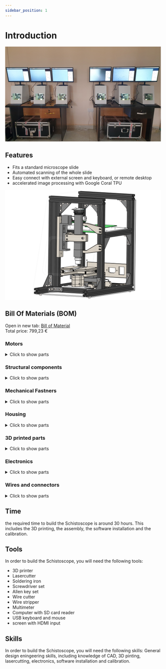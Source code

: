 ```yaml
---
sidebar_position: 1
---
```


# Introduction

![Example banner](/img/Picture2.jpg)
## Features
- Fits a standard microscope slide
- Automated scanning of the whole slide
- Easy connect with external screen and keyboard, or remote desktop
- accelerated image processing with Google Coral TPU

![Example banner](/img/heroShot.svg)

## Bill Of Materials (BOM)
Open in new tab: [Bill of Material](https://github.com/regerohan/Schistoscope/blob/master/BOM/BOM.MD)  
Total price: 799,23 €

### Motors
<details>
  <summary>Click to show parts</summary>
  <div>
| Item # | Name | Specs. | Qty. | Price per piece (€) | Shipping (€) | Total   per Schistoscope (€) | Link |  |  |
|---|---|---|---|---|---|---|---|---|---|
| 1 | Stepper motor | NEMA 11, 1 mm pitch, 50 mm | 2 |  €                     24,59  |  €         24,20  |  €                                   73,38  | https://nl.aliexpress.com/item/1005005533260185.html?spm=a2g0o.productlist.main.21.d7193af5nTc0bL&algo_pvid=0311f4ec-5321-4d68-99e3-2e47c6b58b74&algo_exp_id=0311f4ec-5321-4d68-99e3-2e47c6b58b74-10&pdp_npi=4%40dis%21EUR%2136.33%2135.24%21%21%2138.24%21%21%40211b88ef16938677846513431e329a%2112000033439717476%21sea%21NL%210%21A&curPageLogUid=17Ds95Ps0tr9 |  |  |
| 2 | Stepper motor | NEMA 11, 1 mm pitch, 100 mm | 1 |  €                     25,10  |  €           5,61  |  €                                   30,71  | https://nl.aliexpress.com/item/1005005533260185.html?spm=a2g0o.productlist.main.21.d7193af5nTc0bL&algo_pvid=0311f4ec-5321-4d68-99e3-2e47c6b58b74&algo_exp_id=0311f4ec-5321-4d68-99e3-2e47c6b58b74-10&pdp_npi=4%40dis%21EUR%2136.33%2135.24%21%21%2138.24%21%21%40211b88ef16938677846513431e329a%2112000033439717476%21sea%21NL%210%21A&curPageLogUid=17Ds95Ps0tr9 |  |  |
| 3 | Stepper motor driver | DRV8825 + heatsink | 3 |  €                       1,05  |  €           1,55  |  €                                     4,70  | https://nl.aliexpress.com/item/1005001621676770.html?spm=a2g0o.productlist.main.45.7d113e71c5rpfz&algo_pvid=0ba04a30-e339-455d-b8e5-7db9d5e80bba&algo_exp_id=0ba04a30-e339-455d-b8e5-7db9d5e80bba-22&pdp_npi=4%40dis%21EUR%210.91%210.73%21%21%210.96%21%21%40211b88ee16938682042218596e4ee1%2112000020026811115%21sea%21NL%210%21A&curPageLogUid=FATsjuqZyCN2 |  |  |
    <br/>
  </div>
</details>



### Structural components
<details>
  <summary>Click to show parts</summary>
  <div>
| Item # | Name | Specs. | Qty. | Price per piece (€) | Shipping (€) | Total   per Schistoscope (€) | Link |
|---|---|---|---|---|---|---|---|
| 5 | Aluminum profile | 20x20x350 mm | 2 |  €                       6,11  |  €           1,74  |  €                                   13,96  | https://nl.aliexpress.com/item/1005002537611699.html?spm=a2g0o.productlist.main.3.4a031ab0olaA8Y&algo_pvid=1cb8bec3-2328-4782-988c-cffaef372e91&algo_exp_id=1cb8bec3-2328-4782-988c-cffaef372e91-1&pdp_npi=4%40dis%21EUR%217.49%215.98%21%21%217.88%21%21%40211b88f016938699631611766e6877%2112000021048744254%21sea%21NL%210%21A&curPageLogUid=FJZzS7E2CY5k |
| 6 | Aluminum profile | 40x20x300 mm | 1 |  €                     11,87  |  €                -    |  €                                   11,87  | https://nl.aliexpress.com/item/1005002453496457.html?spm=a2g0o.productlist.main.51.1df46917MQxx1B&algo_pvid=2cc73904-420a-4249-9133-c5c1c338129d&algo_exp_id=2cc73904-420a-4249-9133-c5c1c338129d-25&pdp_npi=4%40dis%21EUR%2119.64%2119.64%21%21%2120.67%21%21%4021038eda16938702597077618e5c7a%2112000020710616520%21sea%21NL%210%21A&curPageLogUid=VMwzInqvGpVO |
| 7 | Aluminum profile | 20x20x300 mm | 3 |  €                       7,28  |  €           1,74  |  €                                   23,58  | https://nl.aliexpress.com/item/1005002537611699.html?spm=a2g0o.productlist.main.3.4a031ab0olaA8Y&algo_pvid=1cb8bec3-2328-4782-988c-cffaef372e91&algo_exp_id=1cb8bec3-2328-4782-988c-cffaef372e91-1&pdp_npi=4%40dis%21EUR%217.49%215.98%21%21%217.88%21%21%40211b88f016938699631611766e6877%2112000021048744254%21sea%21NL%210%21A&curPageLogUid=FJZzS7E2CY5k |
| 8 | Aluminum profile | 20x20x215 mm | 2 |  €                       8,46  |  €           1,74  |  €                                   18,66  | https://nl.aliexpress.com/item/1005002537611699.html?spm=a2g0o.productlist.main.3.4a031ab0olaA8Y&algo_pvid=1cb8bec3-2328-4782-988c-cffaef372e91&algo_exp_id=1cb8bec3-2328-4782-988c-cffaef372e91-1&pdp_npi=4%40dis%21EUR%217.49%215.98%21%21%217.88%21%21%40211b88f016938699631611766e6877%2112000021048744254%21sea%21NL%210%21A&curPageLogUid=FJZzS7E2CY5k |
| 9 | Aluminum profile | 20x20x200 mm | 2 |  €                       7,63  |  €           1,74  |  €                                   17,00  | https://nl.aliexpress.com/item/1005002537611699.html?spm=a2g0o.productlist.main.3.4a031ab0olaA8Y&algo_pvid=1cb8bec3-2328-4782-988c-cffaef372e91&algo_exp_id=1cb8bec3-2328-4782-988c-cffaef372e91-1&pdp_npi=4%40dis%21EUR%217.49%215.98%21%21%217.88%21%21%40211b88f016938699631611766e6877%2112000021048744254%21sea%21NL%210%21A&curPageLogUid=FJZzS7E2CY5k |
| 10 | Aluminum profile | 20x20x175 mm | 2 |  €                       7,63  |  €           1,74  |  €                                   17,00  | https://nl.aliexpress.com/item/1005002537611699.html?spm=a2g0o.productlist.main.3.4a031ab0olaA8Y&algo_pvid=1cb8bec3-2328-4782-988c-cffaef372e91&algo_exp_id=1cb8bec3-2328-4782-988c-cffaef372e91-1&pdp_npi=4%40dis%21EUR%217.49%215.98%21%21%217.88%21%21%40211b88f016938699631611766e6877%2112000021048744254%21sea%21NL%210%21A&curPageLogUid=FJZzS7E2CY5k |
| 11 | Corner brackets |   | 16 |  €                       6,46  |  €                -    |  €                                     6,46  | https://nl.aliexpress.com/item/4000063076132.html?spm=a2g0o.productlist.main.25.7da814435etbcl&algo_pvid=19aa6fcc-ced3-47ff-abb9-b12fac77b6bf&algo_exp_id=19aa6fcc-ced3-47ff-abb9-b12fac77b6bf-12&pdp_npi=4%40dis%21EUR%2112.20%216.46%21%21%2112.80%21%21%40211b615316947241743964861eaa47%2110000000161993707%21sea%21NL%210%21AS&curPageLogUid=rLXXE8yB8w6T |
| 12 | Rubber feet | M4 | 4 |  €                       3,68  |  €           4,96  |  €                                     8,64  | https://nl.aliexpress.com/item/1005003681572582.html?spm=a2g0o.productlist.main.25.5ca63b58zzCfgb&algo_pvid=e28b779e-7411-432f-84bb-55b8b368539a&algo_exp_id=e28b779e-7411-432f-84bb-55b8b368539a-12&pdp_npi=4%40dis%21EUR%214.71%214.61%21%21%214.94%21%21%40211b615316947243129446972eaa47%2112000026782305036%21sea%21NL%210%21AS&curPageLogUid=B0LszgvKN7rm |
| 13 | Spring | M5*15 mm | 4 |  €                       0,43  |  €           1,37  |  €                                     3,07  | https://nl.aliexpress.com/item/1005005974742507.html?spm=a2g0o.productlist.main.45.7bac5dd5iFG5OJ&algo_pvid=2046b9d0-bc3c-4736-8237-c5244236c177&algo_exp_id=2046b9d0-bc3c-4736-8237-c5244236c177-22&pdp_npi=4%40dis%21EUR%212.12%211.7%21%21%2116.27%21%21%40211b617a16939507018131128e6a33%2112000035130817674%21sea%21NL%210%21A&curPageLogUid=S3SDvNti9Aof |
| 14 | Hinge |  | 2 |  €                       0,23  |  €                -    |  €                                     0,46  | https://nl.aliexpress.com/item/32953581270.html?spm=a2g0o.productlist.main.5.6b3668aaplRnSN&algo_pvid=2c0c1b08-6c85-4129-bd1b-7743bc25a72d&algo_exp_id=2c0c1b08-6c85-4129-bd1b-7743bc25a72d-2&pdp_npi=4%40dis%21EUR%212.94%210.46%21%21%213.10%21%21%40211b617a16939508408492869e6a33%2166382201404%21sea%21NL%210%21A&curPageLogUid=eFfJ6r2JXGj9 |
| 15 | Lock plate |  | 1 |  €                       0,46  |  €                -    |  €                                     0,46  | https://nl.aliexpress.com/item/32933924674.html?spm=a2g0o.productlist.main.3.412c3931eQBrTb&algo_pvid=9e3379fe-aa2c-4b70-85b0-87a244084bad&algo_exp_id=9e3379fe-aa2c-4b70-85b0-87a244084bad-1&pdp_npi=4%40dis%21EUR%210.70%210.46%21%21%210.74%21%21%40211b617a16939509787254501e6a33%2166224476012%21sea%21NL%210%21A&curPageLogUid=FMX9X8mry7T9 |
    <br/>
  </div>
</details>

### Mechanical Fastners
<details>
  <summary>Click to show parts</summary>
  <div>
| Item # | Name | Specs. | Qty. | Price per piece (€) | Shipping (€) | Total   per Schistoscope (€) | Link |  |  |
|---|---|---|---|---|---|---|---|---|---|
| 16 | Bolt | M2*6 mm | 8 |  €                       1,84  |  €                -    |  €                                     1,84  |   |   |   | https://nl.aliexpress.com/item/1005004833515587.html?spm=a2g0o.productlist.main.7.107a4abed7Lp4O&algo_pvid=4e5c6b8d-3b2b-4882-8919-a36d85c2f3a4&algo_exp_id=4e5c6b8d-3b2b-4882-8919-a36d85c2f3a4-3&pdp_npi=4%40dis%21EUR%2113.46%211.84%21%21%2114.12%21%21%40211b88f116947270870846250efcfc%2112000030659841609%21sea%21NL%210%21AS&curPageLogUid=aU9x01JDrid9 |  |  |
| 17 | Bolt | M2*8 mm | 12 |  |  |  |   |   |   |  |  |  |
| 18 | Bolt  | M2*10 mm | 8 |  |  |  |   |   |   |  |  |  |
| 19 | Bolt | M2*16 mm | 2 |  |  |  |   |   |   |  |  |  |
| 20 | Bolt | M3*6 mm | 2 |  €                       5,75  |  €                -    |  €                                     5,75  |  |  |  | https://nl.aliexpress.com/item/1005004833515587.html?spm=a2g0o.productlist.main.7.107a4abed7Lp4O&algo_pvid=4e5c6b8d-3b2b-4882-8919-a36d85c2f3a4&algo_exp_id=4e5c6b8d-3b2b-4882-8919-a36d85c2f3a4-3&pdp_npi=4%40dis%21EUR%2113.46%211.84%21%21%2114.12%21%21%40211b88f116947270870846250efcfc%2112000030659841609%21sea%21NL%210%21AS&curPageLogUid=aU9x01JDrid9 |  |  |
| 21 | Bolt | M3*8 mm | 19 |  |  |  |  |  |  |  |  |  |
| 22 | Bolt | M3*12 mm | 10 |  |  |  |  |  |  |  |  |  |
| 23 | Bolt | M3*16 mm \| countersunk | 12 |  |  |  |  |  |  |  |  |  |
| 24 | Bolt | M3*20 mm | 4 |  |  |  |  |  |  |  |  |  |
| 25 | Bolt | M4*8 mm | 98 |  €                       6,29  |  €                -    |  €                                     6,29  |  |  |  | https://nl.aliexpress.com/item/32879751148.html?spm=a2g0o.productlist.main.83.b89572a1z7If2W&algo_pvid=83133542-d8ce-405e-b2ad-da25d44a70e7&algo_exp_id=83133542-d8ce-405e-b2ad-da25d44a70e7-41&pdp_npi=4%40dis%21EUR%216.93%216.86%21%21%217.27%21%21%4021038eda16947280350625746e14c3%2165522335530%21sea%21NL%210%21AS&curPageLogUid=AfVsvWcOz8tB |  |  |
| 26 | Bolt | M4*12 mm | 4 |  €                       6,48  |  €                -    |  €                                     6,48  |  |  |  | https://nl.aliexpress.com/item/1005004129378778.html?spm=a2g0o.productlist.main.67.565d590atXPBRa&algo_pvid=966ad033-4291-4696-85c4-f2033d81a041&algo_exp_id=966ad033-4291-4696-85c4-f2033d81a041-33&pdp_npi=4%40dis%21EUR%2112.58%213.99%21%21%2113.19%21%21%4021038eda16947278400843976e14c3%2112000028131816313%21sea%21NL%210%21AS&curPageLogUid=WjhHm1uIKRo7 |  |  |
| 27 | Bolt  | M4*24 mm | 2 |  |  |  |  |  |  |  |  |  |
| 28 | Bolt | M4*60 mm | 3 |  €                       8,81  |  €                -    |  €                                     8,81  |  |  |  | https://nl.aliexpress.com/item/1005006034026066.html?spm=a2g0o.productlist.main.21.50886603JV22ri&algo_pvid=5ac0b68b-b2eb-4c67-9b40-9e0facd0099b&algo_exp_id=5ac0b68b-b2eb-4c67-9b40-9e0facd0099b-10&pdp_npi=4%40dis%21EUR%218.59%218.59%21%21%2165.51%21%21%4021038eda16947276262111658e14c3%2112000035416757399%21sea%21NL%210%21AS&curPageLogUid=zP4y8BI3SNzx |  |  |
| 29 | Nut | M2 | 18 |  €                       2,33  |  €                -    |  €                                     2,33  |  |  |  | https://nl.aliexpress.com/item/32801603379.html?spm=a2g0o.productlist.main.7.318c5b32FxGWyW&algo_pvid=49a7c5f5-db01-4161-a6e3-d5bc8f2d427f&algo_exp_id=49a7c5f5-db01-4161-a6e3-d5bc8f2d427f-3&pdp_npi=4%40dis%21EUR%212.58%212.33%21%21%212.71%21%21%4021038eda16947273657776461e14c3%2112000015896626648%21sea%21NL%210%21AS&curPageLogUid=b00TKkob6eAL |  |  |
| 30 | Nut | M3  | 11 |  €                       1,16  |  €                -    |  €                                     1,16  |  |  |  | https://nl.aliexpress.com/item/32801603379.html?spm=a2g0o.productlist.main.7.318c5b32FxGWyW&algo_pvid=49a7c5f5-db01-4161-a6e3-d5bc8f2d427f&algo_exp_id=49a7c5f5-db01-4161-a6e3-d5bc8f2d427f-3&pdp_npi=4%40dis%21EUR%212.58%212.33%21%21%212.71%21%21%4021038eda16947273657776461e14c3%2112000015896626648%21sea%21NL%210%21AS&curPageLogUid=b00TKkob6eAL |  |  |
| 31 | Nut | M4 | 13 |  €                       2,33  |  €                -    |  €                                     2,33  |  |  |  | https://nl.aliexpress.com/item/32801603379.html?spm=a2g0o.productlist.main.7.318c5b32FxGWyW&algo_pvid=49a7c5f5-db01-4161-a6e3-d5bc8f2d427f&algo_exp_id=49a7c5f5-db01-4161-a6e3-d5bc8f2d427f-3&pdp_npi=4%40dis%21EUR%212.58%212.33%21%21%212.71%21%21%4021038eda16947273657776461e14c3%2112000015896626648%21sea%21NL%210%21AS&curPageLogUid=b00TKkob6eAL |  |  |
| 32 | Ring | M3 | 9 |  €                       0,47  |  €                -    |  €                                     4,23  |  |  |  | https://nl.aliexpress.com/item/1005003352791998.html?spm=a2g0o.productlist.main.11.720b1476JZjMVn&algo_pvid=a07a7e7d-cea3-4dfc-982f-57bffc4d86cd&algo_exp_id=a07a7e7d-cea3-4dfc-982f-57bffc4d86cd-5&pdp_npi=4%40dis%21EUR%211.89%210.47%21%21%211.98%21%21%4021038eda16947274846798291e14c3%2112000025362131584%21sea%21NL%210%21AS&curPageLogUid=0l3BEowbRJAW |  |  |
| 33 | Sliding nut  | M3 | 2 |  €                       0,48  |  €                -    |  €                                     0,96  |  |  |  | https://nl.aliexpress.com/item/32814359094.html?spm=a2g0o.productlist.main.1.71a75b4bs55PPO&algo_pvid=3670bd18-bf23-4e76-b2d3-dc5f92dc157a&algo_exp_id=3670bd18-bf23-4e76-b2d3-dc5f92dc157a-0&pdp_npi=4%40dis%21EUR%213.18%210.47%21%21%213.34%21%21%4021038eda16947275404078740e14c3%2166498695474%21sea%21NL%210%21AS&curPageLogUid=C1P3e9JiY4ac |  |  |
| 34 | Sliding nut | M4 | 102 |  €                       1,91  |  €                -    |  €                                     1,91  |  |  |  | https://nl.aliexpress.com/item/32814359094.html?spm=a2g0o.productlist.main.1.71a75b4bs55PPO&algo_pvid=3670bd18-bf23-4e76-b2d3-dc5f92dc157a&algo_exp_id=3670bd18-bf23-4e76-b2d3-dc5f92dc157a-0&pdp_npi=4%40dis%21EUR%213.18%210.47%21%21%213.34%21%21%4021038eda16947275404078740e14c3%2166498695474%21sea%21NL%210%21AS&curPageLogUid=C1P3e9JiY4ac |  |  |
| 35 | Spacers | M2*5 mm | 2 |  €                       0,23  |  €                -    |  €                                     0,46  |  |  |  | https://nl.aliexpress.com/item/32862529967.html?spm=a2g0o.productlist.main.1.8cea41a0LRbWb3&algo_pvid=894c3a99-79f5-4bdf-a29a-43573f16a81b&algo_exp_id=894c3a99-79f5-4bdf-a29a-43573f16a81b-0&pdp_npi=4%40dis%21EUR%214.19%210.46%21%21%214.42%21%21%40211b617a16939510482205215e6a33%2110000000197494051%21sea%21NL%210%21A&curPageLogUid=GCXrXbsGFC2N |  |  |
| 36 | Spacers | M2*10 mm | 4 |  |  |  |  |  |  |  |  |  |
| 37 | Spacers | M2*15 mm | 4 |  |  |  |  |  |  |  |  |  |
| 38 | Melt insert | M2 | 12 |  €                       1,12  |  €           1,81  |  €                                     2,93  |  |  |  | https://nl.aliexpress.com/item/1005003452619683.html?spm=a2g0o.order_list.order_list_main.4.53e379d2cTGRcJ&gatewayAdapt=glo2nld |  |  |
| 39 | Melt insert | M3 | 14 |  €                       1,12  |  €           1,81  |  €                                     2,93  |  |  |  | https://nl.aliexpress.com/item/1005003452619683.html?spm=a2g0o.order_list.order_list_main.4.53e379d2cTGRcJ&gatewayAdapt=glo2nld |  |  |
|  |   |  |   |  |   |  |  |  |  |  |  |  |
| Optics |   |   |   |   |   |   |   |   |   |   |  |  |
| 40 | Condenser lenses |  | 2 |  €                     23,17  |  €         10,98  |  €                                   57,32  |  |  |  | https://www.thorlabs.com/thorproduct.cfm?partnumber=ACL2520U-DG15 |  |  |
| 41 | Thorlabs C mount |  | 1 |  €                     31,91  |  €         10,98  |  €                                   42,89  |  |  |  | https://www.thorlabs.com/thorproduct.cfm?partnumber=CML50 |  |  |
| 42 | 50 mm spacer |  | 1 |  €                     21,25  |  €           8,89  |  €                                   30,14  |  |  |  | https://nl.aliexpress.com/item/32817786051.html?spm=a2g0o.order_list.order_list_main.424.3cbe79d2ZJ7jjH&gatewayAdapt=glo2nld |  |  |
| 43 | Objective | 4X | 1 |  €                     12,61  |  €           0,79  |  €                                   13,40  |  |  |  | https://nl.aliexpress.com/item/1005005745368395.html?spm=a2g0o.productlist.main.7.37df7d05hUo2kP&algo_pvid=9ba746bd-af66-4623-a81c-2cea46c86979&algo_exp_id=9ba746bd-af66-4623-a81c-2cea46c86979-3&pdp_npi=4%40dis%21EUR%2119.69%2112.61%21%21%2120.73%21%21%40211b88ee16938683627901977e4ee1%2112000034194058893%21sea%21NL%210%21A&curPageLogUid=8n2etXci26ZF |  |  |

    <br/>
  </div>
</details>

### Housing
<details>
  <summary>Click to show parts</summary>
  <div>
| Item # | Name | Specs. | Qty. | Price per piece (€) | Shipping (€) | Total   per Schistoscope (€) | Link |  |  |
|---|---|---|---|---|---|---|---|---|---|
| 44 | Backplate |  | 1 |  |   |  €                                            -    |  |  |  |  |  |  |
| 45 | Bottomplate |  | 1 |  |   |  €                                            -    |  |  |  |  |  |  |
| 46 | Light tower plate |  | 1 |  |   |  €                                            -    |  |  |  |  |  |  |
| 47 | Top plate |  | 1 |  |   |  €                                            -    |  |  |  |  |  |  |
| 48 | Front and side plate |  | 1 |  |   |  €                                            -    |  |  |  |  |  |  |
| 49 | Electronics plate |  | 1 |  |   |  €                                            -    |  |  |  |  |  |  |
| 50 | Window |  | 1 |  |   |  €                                            -    |  |  |  |  |  |  |
    <br/>
  </div>
</details>

### 3D printed parts
<details>
  <summary>Click to show parts</summary>
  <div>
| Item # | Name | Print time. | Weigth. | Price per kilo (€) | Shipping (€) | Total   per Schistoscope (€) | Link |  |  |
|---|---|---|---|---|---|---|---|---|---|
| 51 | Clamp | 3 h, 06 min | 0,033 |  €                     25,61  |  €                -    |  €                                     0,85  |  |  |  |  |  |  |
| 52 | Clamp mount | 0 h, 56 min | 0,010 |  |  €                -    |  €                                     0,26  |  |  |  |  |  |  |
| 53 | Light tower \| Bottom | 0 h, 55 min | 0,008 |  |  €                -    |  €                                     0,20  |  |  |  |  |  |  |
| 54 | Light tower \| Spacer 1 | 0 h, 57 min | 0,009 |  |  €                -    |  €                                     0,23  |  |  |  |  |  |  |
| 55 | Light tower \| Spacer 2 | 1 h, 17 min | 0,012 |  |  €                -    |  €                                     0,31  |  |  |  |  |  |  |
| 56 | Light tower \| Top | 0 h, 26 min | 0,004 |  |  €                -    |  €                                     0,10  |  |  |  |  |  |  |
| 57 | Sample stage | 2h, 19 min | 0,025 |  |  €                -    |  €                                     0,64  |  |  |  |  |  |  |
| 58 | Sample stage holder | 5h, 57 min | 0,066 |  |  €                -    |  €                                     1,69  |  |  |  |  |  |  |
| 59 | XY-motor mount | 1h, 32 min | 0,017 |  |  €                -    |  €                                     0,44  |  |  |  |  |  |  |
| 60 | Z-motor mount | 2h, 16 min | 0,024 |  |  €                -    |  €                                     0,61  |  |  |  |  |  |  |
| 61 | X-endstop mount \| left | 0h, 20 min | 0,003 |  |  €                -    |  €                                     0,08  |  |  |  |  |  |  |
| 62 | X-endstop mount \| right | 0h, 20 min | 0,003 |  |  €                -    |  €                                     0,08  |  |  |  |  |  |  |
| 63 | Y-endstop mount \| front | 1h, 30 min | 0,014 |  |  €                -    |  €                                     0,36  |  |  |  |  |  |  |
| 64 | Y-endstop mount \| back | 1h, 23 min | 0,013 |  |  €                -    |  €                                     0,33  |  |  |  |  |  |  |
| 65 | Z-endstop mount \| top | 0h, 54 min | 0,008 |  |  €                -    |  €                                     0,20  |  |  |  |  |  |  |
| 66 | Z-endstop mount \| bottom | 0h, 54 min | 0,008 |  |  €                -    |  €                                     0,20  |  |  |  |  |  |  |
    <br/>
  </div>
</details>

### Electronics
<details>
  <summary>Click to show parts</summary>
  <div>
| Item # | Name | Specs. | Qty. | Price per piece (€) | Shipping (€) | Total   per Schistoscope (€) | Link |  |  |
|---|---|---|---|---|---|---|---|---|---|
| 67 | LED | 1 W \| Neutral white | 1 |  €                       0,48  |  €                -    |  €                                     0,48  |  |  |  | https://nl.aliexpress.com/item/32843112997.html?spm=a2g0o.productlist.main.3.5bae30f4uv6qmm&algo_pvid=4606b815-0664-4889-9872-287727966721&algo_exp_id=4606b815-0664-4889-9872-287727966721-1&pdp_npi=4%40dis%21EUR%211.11%210.48%21%21%211.17%21%21%40211b88ee16938684230222506e4ee1%2112000020788789290%21sea%21NL%210%21A&curPageLogUid=0nt5CjDd9UbP |  |  |
| 68 | LED heat sink |  | 1 |  €                       1,11  |  €           1,21  |  €                                     2,32  |  |  |  | https://nl.aliexpress.com/item/32946892914.html?spm=a2g0o.productlist.main.17.3b29dedd9LJrVg&algo_pvid=90072425-e634-436b-980e-15a2cabb4977&algo_exp_id=90072425-e634-436b-980e-15a2cabb4977-8&pdp_npi=4%40dis%21EUR%211.65%211.11%21%21%211.74%21%21%40211b88ee16938685274753614e4ee1%2166231330395%21sea%21NL%210%21A&curPageLogUid=omekcjr4qOcD |  |  |
| 69 | Raspberry Pi HQ camera |  | 1 |  €                     73,76  |  €                -    |  €                                   73,76  |  |  |  | https://nl.farnell.com/webapp/wcs/stores/servlet/AjaxOrderItemDisplayView?catalogId=15001&storeId=10168&langId=31&krypto=1AaN3Fc%2FAhIDjZK0aHhAXfAbzBE3qYfibJ1o9HOy%2BMn4tqEfTGiNbnEG4gbrvMUznPGuxycQuTqdZSr9gFm9YvDxznP4D7WW7tD2Aslp%2BV87YiYQaJn9uaQhQMJK4MryaxIpwX1Mxk6epYt0gGzPgMclI24hfyT90Cb%2FRy7Kh%2FiqdY0mKM2HtqNxbVpXr6PB&ddkey=https%3AOrderCalculate |  |  |
| 70 | Raspberry Pi Pico |  | 1 |  €                       1,23  |  €           1,23  |  €                                     2,46  |  |  |  | https://nl.aliexpress.com/item/1005005793264636.html?pdp_npi=2%40dis%21EUR%21%E2%82%AC2%2C46%21%E2%82%AC1%2C23%21%21%21%21%21%40211b5e2b16938688945022418e9ea7%2112000034373780385%21btf&_t=pvid%3A7ec7a95a-5d26-46b4-8dae-ac2173346fff&spm=a2g0o.ppclist.product.mainProduct&gatewayAdapt=glo2nld |  |  |
| 71 | Male header pins | 1x20 | 2 |  €                       0,23  |  €                -    |  €                                     0,46  |  |  |  | https://nl.aliexpress.com/item/1005003541838313.html?spm=a2g0o.productlist.main.5.38657920UHiFfj&algo_pvid=b91a0dc9-cde7-4e87-be01-32611e120474&algo_exp_id=b91a0dc9-cde7-4e87-be01-32611e120474-2&pdp_npi=4%40dis%21EUR%211.19%210.47%21%21%211.25%21%21%40211b5e1f16938689381143392ef835%2112000026227195343%21sea%21NL%210%21A&curPageLogUid=Wy3E9NlF7Oyk |  |  |
| 72 | Female header pins | 1x20 | 2 |  €                       0,71  |  €           0,64  |  €                                     2,06  |  |  |  | https://nl.aliexpress.com/item/4001198421663.html?spm=a2g0o.productlist.main.13.5d9c11f8RKH5Dq&algo_pvid=0a1ae0be-8849-4267-be57-d02ba814f51b&algo_exp_id=0a1ae0be-8849-4267-be57-d02ba814f51b-6&pdp_npi=4%40dis%21EUR%211.43%211.22%21%21%211.51%21%21%40211b5e1f16938690094344191ef835%2110000015275671653%21sea%21NL%210%21A&curPageLogUid=zlZkDgDlPU4f |  |  |
| 73 | Female header pins | 1x8 | 6 |  €                       0,85  |  €           0,64  |  €                                     5,74  |  |  |  | https://nl.aliexpress.com/item/4001198421663.html?spm=a2g0o.productlist.main.13.5d9c11f8RKH5Dq&algo_pvid=0a1ae0be-8849-4267-be57-d02ba814f51b&algo_exp_id=0a1ae0be-8849-4267-be57-d02ba814f51b-6&pdp_npi=4%40dis%21EUR%211.43%211.22%21%21%211.51%21%21%40211b5e1f16938690094344191ef835%2110000015275671653%21sea%21NL%210%21A&curPageLogUid=zlZkDgDlPU4f |  |  |
| 74 | Custom PCB |  | 1 |  |   |  €                                            -    |  |  |  |  |  |  |
| 75 | Capacitor | 100 uF | 3 |  €                       1,28  |  €           1,12  |  €                                     4,96  |  |  |  | https://nl.aliexpress.com/item/33049456328.html?spm=a2g0o.productlist.main.11.424c7bc0WmZY7r&algo_pvid=50022565-d7b9-4c7f-b951-e04761278538&algo_exp_id=50022565-d7b9-4c7f-b951-e04761278538-5&pdp_npi=4%40dis%21EUR%210.63%210.54%21%21%214.85%21%21%40211b5e1f16938691137125431ef835%2167436126751%21sea%21NL%210%21A&curPageLogUid=6ku2GSQKeznm |  |  |
| 76 | MOSFET module | 15A, 400W | 1 |  €                       0,43  |  €           0,91  |  €                                     1,34  |  |  |  | https://nl.aliexpress.com/item/32803005422.html?spm=a2g0o.productlist.main.1.3e397860t4cqJR&algo_pvid=0d3bf6ce-72ba-4bb5-8b94-153125c620c6&algo_exp_id=0d3bf6ce-72ba-4bb5-8b94-153125c620c6-0&pdp_npi=4%40dis%21EUR%210.48%210.43%21%21%210.51%21%21%40211b5e1f16938692423487198ef835%2164323132051%21sea%21NL%210%21A&curPageLogUid=NExKTzmhwzbe |  |  |
| 77 | Power supply | RPD-60A | 1 |  €                     22,63  |  €                -    |  €                                   22,63  |  |  |  | https://nl.farnell.com/mean-well/rpd-60a/power-supply-medical-ac-dc-2-o/dp/2815574?gclid=EAIaIQobChMI6YjvqYuSgQMVSq53Ch0gQQQ6EAAYAiAAEgJECPD_BwE&mckv=s_dc\|pcrid\|530720719616\|kword\|rpd%2060a\|match\|p\|plid\|\|slid\|\|product\|\|pgrid\|126927693809\|ptaid\|kwd-382918195196\|&CMP=KNC-GNL-GEN-SKU-MDC-PS_Software_TT_OE_LED-Test-985 |  |  |
| 78 | Raspberry Pi 3/4 |  | 1 |  €                     32,18  |  €                -    |  €                                   32,18  |  |  |  | https://nl.farnell.com/raspberry-pi/raspberrypi-modb-1gb/raspberry-pi-3-model-b/dp/2525225?src=raspberrypi |  |  |
| 79 | SD card | Silicon Power NAND | 1 |  €                       5,49  |  €                -    |  €                                     5,49  |  |  |  | https://www.amazon.nl/Silicon-Power-FBE-SU032GBSTHBU1V1GEU-geheugenkaart-32/dp/B07RMXNLF4/ref=sr_1_5?crid=3PLZIA4J3DZNX&keywords=silicon%2Bpower%2B3d%2Bnand&qid=1694724865&sprefix=silicon%2Bpower%2B%2Caps%2C126&sr=8-5&th=1 |  |  |
| 80 | Ventilator kit | for Raspberry Pi 3/4 | 1 |  €                       4,54  |  €           5,66  |  €                                   10,20  |  |  |  | https://nl.aliexpress.com/item/1005005584107979.html?spm=a2g0o.productlist.main.43.4bb729e2hnT2rD&algo_pvid=4ef9b156-4916-4a35-bfe7-5277a10c1f49&algo_exp_id=4ef9b156-4916-4a35-bfe7-5277a10c1f49-21&pdp_npi=4%40dis%21EUR%214.17%213.75%21%21%2131.93%21%21%40211b88f016938695408355702e6877%2112000033644457997%21sea%21NL%210%21A&curPageLogUid=OmJkXpY4bIcm |  |  |
| 81 | TPU | Google Coral | 2 |  €                     56,60  |  €                -    |  €                                113,20  |  |  |  | https://nl.farnell.com/pi3g/g950-01456-01/usb-accelerator-raspberry-pi/dp/3583033?st=coral |  |  |
| 82 | Rocker switch | 33x25 mm | 1 |  €                       1,12  |  €           0,58  |  €                                     1,70  |  |  |  | https://nl.aliexpress.com/item/1005001694446039.html?spm=a2g0o.productlist.main.43.667641abRmolE5&algo_pvid=b540751c-e72a-4ac2-97e6-2e523baead3a&algo_exp_id=b540751c-e72a-4ac2-97e6-2e523baead3a-21&pdp_npi=4%40dis%21EUR%211.73%211.12%21%21%211.82%21%21%40211b88f016938696934687339e6877%2112000018105924879%21sea%21NL%210%21A&curPageLogUid=d1r71NCegAr7 |  |  |
| 83 | Power socket | 3 pin | 1 |  €                       0,69  |  €           2,69  |  €                                     3,38  |  |  |  | https://nl.aliexpress.com/item/4000380736505.html?spm=a2g0o.order_list.order_list_main.436.3ba579d2aSoXNa&gatewayAdapt=glo2nld |  |  |
| 84 | End switch |  | 6 |  €                       2,21  |  €                -    |  €                                     2,21  |  |  |  | https://nl.aliexpress.com/item/32939882024.html?spm=a2g0o.order_list.order_list_main.57.3cbe79d2jAamDa&gatewayAdapt=glo2nld |  |  |

    <br/>
  </div>
</details>

### Wires and connectors
<details>
  <summary>Click to show parts</summary>
  <div>
| Item # | Name | Specs. | Qty. | Price per piece (€) | Shipping (€) | Total   per Schistoscope (€) | Link |  |  |
|---|---|---|---|---|---|---|---|---|---|
| 85 | Wire | 22 AWG \| 550 mm | 2 |  €                       0,47  |  €                -    |  €                                     0,94  |  |  |  | https://nl.aliexpress.com/item/1005004750475982.html?spm=a2g0o.productlist.main.15.33c626d9QHVmUn&algo_pvid=e456ecd9-aba0-493f-9c6c-09f29dba53b9&algo_exp_id=e456ecd9-aba0-493f-9c6c-09f29dba53b9-7&pdp_npi=4%40dis%21EUR%214.10%210.47%21%21%214.32%21%21%40211b88ee16938711022977528e4ee0%2112000030335587229%21sea%21NL%210%21A&curPageLogUid=rVN2Luqel4s8 |  |  |
| 86 | Wire | 22 AWG \| 400 mm | 1 |  |  |  |  |  |  |  |  |  |
| 87 | Wire | 22 AWG \| 300 mm | 4 |  |  |  |  |  |  |  |  |  |
| 88 | Wire | 22 AWG \| 250 mm | 1 |  |  |  |  |  |  |  |  |  |
| 89 | Wire | 22 AWG \| 200 mm | 4 |  |  |  |  |  |  |  |  |  |
| 90 | Wire | 22 AWG \| 120 mm | 2 |  |  |  |  |  |  |  |  |  |
| 91 | Wire | 22 AWG \| 100 mm | 1 |  |  |  |  |  |  |  |  |  |
| 92 | Wire | 10 AWG \| 500 mm | 2 |  €                       3,28  |  €                -    |  €                                     6,56  |  |  |  | https://nl.aliexpress.com/item/1005004750475982.html?spm=a2g0o.productlist.main.15.33c626d9QHVmUn&algo_pvid=e456ecd9-aba0-493f-9c6c-09f29dba53b9&algo_exp_id=e456ecd9-aba0-493f-9c6c-09f29dba53b9-7&pdp_npi=4%40dis%21EUR%214.10%210.47%21%21%214.32%21%21%40211b88ee16938711022977528e4ee0%2112000030335587229%21sea%21NL%210%21A&curPageLogUid=rVN2Luqel4s8 |  |  |
| 93 | Wire | 10 AWG \| 350 mm | 1 |  |  |  |  |  |  |  |  |  |
| 94 | Wire | 10 AWG \| 150 mm | 2 |  |  |  |  |  |  |  |  |  |
| 95 | JST connector | XH \| female  | 20 |  €                       0,91  |  €           0,45  |  €                                     1,36  |  |  |  | https://nl.aliexpress.com/item/1005004300032921.html?spm=a2g0o.productlist.main.7.2de4185fYU0pdt&algo_pvid=c988d294-ba9f-470b-b6c0-00092072a071&algo_exp_id=c988d294-ba9f-470b-b6c0-00092072a071-3&pdp_npi=4%40dis%21EUR%212.97%211.9%21%21%213.11%21%21%40211b5db216947249509028695e768d%2112000028678908419%21sea%21NL%210%21AS&curPageLogUid=qhjVsdfWx3AP |  |  |
| 96 | JST plug | XH2P \| female | 3 |  €                       0,61  |  €           0,45  |  €                                     2,28  |  |  |  | https://nl.aliexpress.com/item/1005004300032921.html?spm=a2g0o.productlist.main.7.2de4185fYU0pdt&algo_pvid=c988d294-ba9f-470b-b6c0-00092072a071&algo_exp_id=c988d294-ba9f-470b-b6c0-00092072a071-3&pdp_npi=4%40dis%21EUR%212.97%211.9%21%21%213.11%21%21%40211b5db216947249509028695e768d%2112000028678908419%21sea%21NL%210%21AS&curPageLogUid=qhjVsdfWx3AP |  |  |
| 97 | JST plug | XH4P \| female | 4 |  €                       0,83  |  €           0,45  |  €                                     3,77  |  |  |  | https://nl.aliexpress.com/item/1005004300032921.html?spm=a2g0o.productlist.main.7.2de4185fYU0pdt&algo_pvid=c988d294-ba9f-470b-b6c0-00092072a071&algo_exp_id=c988d294-ba9f-470b-b6c0-00092072a071-3&pdp_npi=4%40dis%21EUR%212.97%211.9%21%21%213.11%21%21%40211b5db216947249509028695e768d%2112000028678908419%21sea%21NL%210%21AS&curPageLogUid=qhjVsdfWx3AP |  |  |
| 98 | DuPont connector | 2.54 mm \| female | 2 |  €                       0,16  |  €           0,93  |  €                                     1,09  |  |  |  | https://nl.aliexpress.com/item/4000623351046.html?spm=a2g0o.productlist.main.3.14b938afQuzXMe&algo_pvid=d061c6a9-5bd8-45c6-9e95-09e4ebd2e191&algo_exp_id=d061c6a9-5bd8-45c6-9e95-09e4ebd2e191-1&pdp_npi=4%40dis%21EUR%210.17%210.16%21%21%210.18%21%21%40211b5db216947250910152788e768d%2110000004272407982%21sea%21NL%210%21AS&curPageLogUid=rDnyKCnsIR4J |  |  |
| 99 | DuPont plug | 2.54 mm \| female | 2 |  €                       0,11  |  €           0,93  |  €                                     1,15  |  |  |  | https://nl.aliexpress.com/item/4000623351046.html?spm=a2g0o.productlist.main.3.14b938afQuzXMe&algo_pvid=d061c6a9-5bd8-45c6-9e95-09e4ebd2e191&algo_exp_id=d061c6a9-5bd8-45c6-9e95-09e4ebd2e191-1&pdp_npi=4%40dis%21EUR%210.17%210.16%21%21%210.18%21%21%40211b5db216947250910152788e768d%2110000004272407982%21sea%21NL%210%21AS&curPageLogUid=rDnyKCnsIR4J |  |  |
| 100 | RS connector set | for RPD-60A | 1 |  €                       6,97  |  €           5,95  |  €                                   12,92  |  |  |  | https://nl.rs-online.com/web/p/power-supply-accessories/0381845 |  |  |
| 101 | Spade connector | 10 AWG \| 6.3 mm | 7 |  €                       4,50  |  €           1,89  |  €                                     6,39  |  |  |  | https://nl.aliexpress.com/item/1005005743945245.html?spm=a2g0o.productlist.main.21.7c4c2ab9mkkTNr&algo_pvid=434e7b05-49e3-4261-9213-51e3aaf0dccd&algo_exp_id=434e7b05-49e3-4261-9213-51e3aaf0dccd-10&pdp_npi=4%40dis%21EUR%2128.17%214.5%21%21%21214.88%21%21%4021038ed816947261448066346eb23d%2112000034186336657%21sea%21NL%210%21AS&curPageLogUid=7monaRuBNkL3 |  |  |
| 102 | JST ring connector | JST FV \| M3 | 1 |  |  |  |  |  |  |  |  |  |
| 103 | USB cable | USB-C to wire \| 500 mm | 1 |  €                       0,47  |  €                -    |  €                                     0,47  |  |  |  | https://nl.aliexpress.com/item/1005004982855996.html?spm=a2g0o.productlist.main.13.2a7e34b4tX6oYt&algo_pvid=d1a07258-b9e4-401e-9cff-f6ae64d56d05&algo_exp_id=d1a07258-b9e4-401e-9cff-f6ae64d56d05-6&pdp_npi=4%40dis%21EUR%211.53%210.47%21%21%211.60%21%21%4021038ed816947263048078897eb23d%2112000031234656880%21sea%21NL%210%21AS&curPageLogUid=YRx9y1l6OZRt |  |  |
| 104 | USB cable | USB to USB-C \| 200 mm | 2 |  €                       1,30  |  €           1,89  |  €                                     4,49  |  |  |  | https://nl.aliexpress.com/item/1005005064433493.html?spm=a2g0o.productlist.main.31.7c5d10cb3W2RFm&algo_pvid=6ac84c5a-b774-4d6c-b90c-5ee999dba41d&algo_exp_id=6ac84c5a-b774-4d6c-b90c-5ee999dba41d-15&pdp_npi=4%40dis%21EUR%211.74%211.74%21%21%2113.29%21%21%4021038ed816947260417924487eb23d%2112000031500578555%21sea%21NL%210%21AS&curPageLogUid=AdH0sIMy3dcL |  |  |
| 105 | USB cable | USB to microUSB \| 500 mm | 1 |  €                       0,47  |  €                -    |  €                                     0,47  |  |  |  | https://nl.aliexpress.com/item/4001145014176.html?spm=a2g0o.productlist.main.51.48bc3682imaJRo&algo_pvid=9da034a3-9b3b-4a97-8654-954d0a78384b&algo_exp_id=9da034a3-9b3b-4a97-8654-954d0a78384b-25&pdp_npi=4%40dis%21EUR%213.10%210.47%21%21%213.25%21%21%4021038ed816947258441218053eb23d%2112000033824777412%21sea%21NL%210%21AS&curPageLogUid=DfgWmvj4LQgR |  |  |
| 106 | USB cable | USB to microUSB \| 300 mm | 1 |  €                       0,47  |  €                -    |  €                                     0,47  |  |  |  | https://nl.aliexpress.com/item/4001145014176.html?spm=a2g0o.productlist.main.51.48bc3682imaJRo&algo_pvid=9da034a3-9b3b-4a97-8654-954d0a78384b&algo_exp_id=9da034a3-9b3b-4a97-8654-954d0a78384b-25&pdp_npi=4%40dis%21EUR%213.10%210.47%21%21%213.25%21%21%4021038ed816947258441218053eb23d%2112000033824777412%21sea%21NL%210%21AS&curPageLogUid=DfgWmvj4LQgR |  |  |
| 107 | USB cable | Panel mount | 2 |  €                       1,72  |  €           2,15  |  €                                     5,59  |  |  |  | https://nl.aliexpress.com/item/1005003222744095.html?spm=a2g0o.order_list.order_list_main.291.3ba579d2aSoXNa&gatewayAdapt=glo2nld |  |  |
| 108 | USB HUB | Waveshare USB HUB hat (B) | 1 |  €                     17,52  |  €           1,21  |  €                                   18,73  |  |  |  | https://nl.aliexpress.com/item/1005005965585637.html?spm=a2g0o.productlist.main.53.4b207a62NKxsDc&algo_pvid=b5e90072-b061-451b-bf00-8d63202c7746&algo_exp_id=b5e90072-b061-451b-bf00-8d63202c7746-26&pdp_npi=4%40dis%21EUR%2122.47%2117.52%21%21%2123.57%21%21%4021038ed816947257700746569eb23d%2112000035083731835%21sea%21NL%210%21AS&curPageLogUid=ohB0Wn7xGfP7 |  |  |
| 109 | HDMI cable | Panel mount | 1 |  €                       7,05  |  €           6,42  |  €                                   13,47  |  |  |  | https://nl.aliexpress.com/item/1005001885228261.html?spm=a2g0o.productlist.main.47.701b28518Hd0x2&algo_pvid=6054dd0a-4f5b-431b-a405-006674b7fd45&algo_exp_id=6054dd0a-4f5b-431b-a405-006674b7fd45-23&pdp_npi=4%40dis%21EUR%217.05%217.05%21%21%217.39%21%21%4021038ed816947256865665870eb23d%2112000018011524060%21sea%21NL%210%21AS&curPageLogUid=1yktOsx3VfsU |  |  |
| 110 | Power cable |  | 1 |  €                       0,75  |  €           5,07  |  €                                     5,82  |  |  |  | https://nl.aliexpress.com/item/32983801295.html?spm=a2g0o.order_list.order_list_main.421.3ba579d2aSoXNa&gatewayAdapt=glo2nld |  |  |

    <br/>
  </div>
</details>


## Time
the required time to build the Schistoscope is around 30 hours. This includes the 3D printing, the assembly, the software installation and the calibration.
## Tools
In order to build the Schistoscope, you will need the following tools:
- 3D printer
- Lasercutter
- Soldering iron
- Screwdriver set
- Allen key set
- Wire cutter
- Wire stripper
- Multimeter
- Computer with SD card reader
- USB keyboard and mouse
- screen with HDMI input

## Skills
In order to build the Schistoscope, you will need the following skills:
General design eningeering skills, including knowledge of CAD, 3D pinting, lasercutting, electronics, software installation and calibration.
